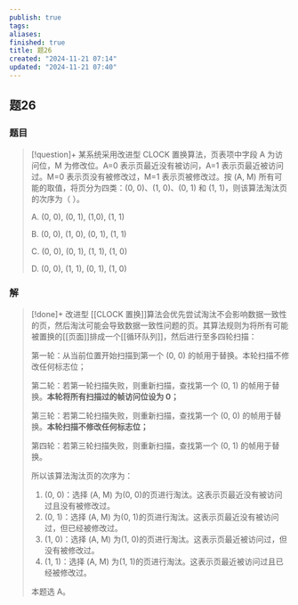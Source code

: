 ```yaml
---
publish: true
tags: 
aliases: 
finished: true
title: 题26
created: "2024-11-21 07:14"
updated: "2024-11-21 07:40"
---
```

## 题26
### 题目
> [!question]+
> 某系统采用改进型 CLOCK 置换算法，页表项中字段 A 为访问位，M 为修改位。A=0 表示页最近没有被访问，A=1 表示页最近被访问过。M=0 表示页没有被修改过，M=1 表示页被修改过。按 (A, M) 所有可能的取值，将页分为四类：(0, 0)、(1, 0)、(0, 1) 和 (1, 1)，则该算法淘汰页的次序为（ ）。
> 
> A. (0, 0), (0, 1), (1,0), (1, 1)
> 
> B. (0, 0), (1, 0), (0, 1), (1, 1)
> 
> C. (0, 0), (0, 1), (1, 1), (1, 0)
> 
> D. (0, 0), (1, 1), (0, 1), (1, 0)
### 解
> [!done]+
> 改进型 [[CLOCK 置换]]算法会优先尝试淘汰不会影响数据一致性的页，然后淘汰可能会导致数据一致性问题的页。其算法规则为将所有可能被置换的[[页面]]排成一个[[循环队列]]，然后进行至多四轮扫描：
> 
> 第一轮：从当前位置开始扫描到第一个 (0, 0) 的帧用于替换。本轮扫描不修改任何标志位；
> 
> 第二轮：若第一轮扫描失败，则重新扫描，查找第一个 (0, 1) 的帧用于替换。**本轮将所有扫描过的帧访问位设为 0；**
> 
> 第三轮：若第二轮扫描失败，则重新扫描，查找第一个 (0, 0) 的帧用于替换。**本轮扫描不修改任何标志位；**
> 
> 第四轮：若第三轮扫描失败，则重新扫描，查找第一个 (0, 1) 的帧用于替换。
> 
> 所以该算法淘汰页的次序为：
> 
> 1. (0, 0)：选择 (A, M) 为(0, 0)的页进行淘汰。这表示页最近没有被访问过且没有被修改过。
> 2. (0, 1)：选择 (A, M) 为(0, 1)的页进行淘汰。这表示页最近没有被访问过，但已经被修改过。
> 3. (1, 0)：选择 (A, M) 为(1, 0)的页进行淘汰。这表示页最近被访问过，但没有被修改过。
> 4. (1, 1)：选择 (A, M) 为(1, 1)的页进行淘汰。这表示页最近被访问过且已经被修改过。
> 
> 本题选 A。